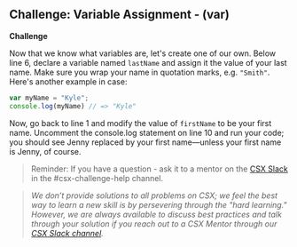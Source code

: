 ## Challenge: Variable Assignment - (var)

**Challenge**

Now that we know what variables are, let's create one of our own. Below line 6, declare a variable named `lastName` and assign it the value of your last name. Make sure you wrap your name in quotation marks, e.g. `"Smith"`. Here's another example in case:

```js
var myName = "Kyle";
console.log(myName) // => "Kyle"
```

Now, go back to line 1 and modify the value of `firstName` to be your first name. Uncomment the console.log statement on line 10 and run your code; you should see Jenny replaced by your first name—unless your first name is Jenny, of course.

> Reminder: If you have a question - ask it to a mentor on the [CSX Slack](https://share.codesmith.io/csxslack) in the #csx-challenge-help channel.

> *We don’t provide solutions to all problems on CSX; we feel the best way to learn a new skill is by persevering through the "hard learning." However, we are always available to discuss best practices and talk through your solution if you reach out to a CSX Mentor through our [CSX Slack channel](https://share.codesmith.io/csxslack).*